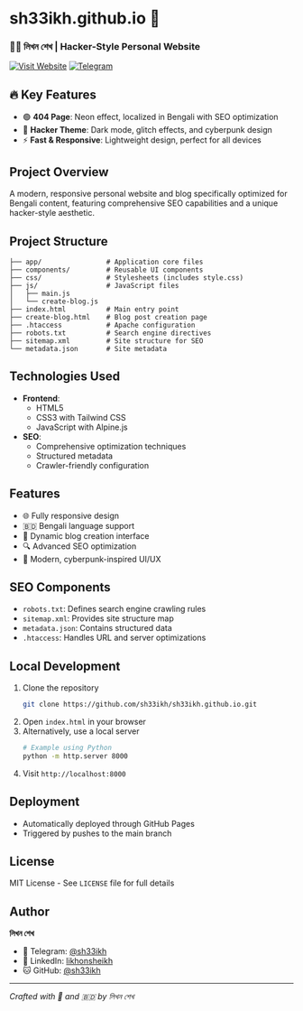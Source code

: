 # sh33ikh.github.io 🚀

### 👨‍💻 লিখন শেখ | **Hacker-Style Personal Website**

[![Visit Website](https://img.shields.io/badge/🔗-Visit_Website-00ff88?style=flat-square)](https://sh33ikh.github.io)
[![Telegram](https://img.shields.io/badge/📩-Telegram-0088cc?style=flat-square)](https://t.me/sh33ikh)

## 🔥 Key Features

- 🟢 **404 Page**: Neon effect, localized in Bengali with SEO optimization
- 🖤 **Hacker Theme**: Dark mode, glitch effects, and cyberpunk design
- ⚡ **Fast & Responsive**: Lightweight design, perfect for all devices

## Project Overview

A modern, responsive personal website and blog specifically optimized for Bengali content, featuring comprehensive SEO capabilities and a unique hacker-style aesthetic.

## Project Structure

```
├── app/                # Application core files
├── components/         # Reusable UI components
├── css/                # Stylesheets (includes style.css)
├── js/                 # JavaScript files
│   ├── main.js
│   └── create-blog.js
├── index.html          # Main entry point
├── create-blog.html    # Blog post creation page
├── .htaccess           # Apache configuration
├── robots.txt          # Search engine directives
├── sitemap.xml         # Site structure for SEO
└── metadata.json       # Site metadata
```

## Technologies Used

- **Frontend**: 
  - HTML5
  - CSS3 with Tailwind CSS
  - JavaScript with Alpine.js
- **SEO**: 
  - Comprehensive optimization techniques
  - Structured metadata
  - Crawler-friendly configuration

## Features

- 🌐 Fully responsive design
- 🇧🇩 Bengali language support
- 📝 Dynamic blog creation interface
- 🔍 Advanced SEO optimization
- 🎨 Modern, cyberpunk-inspired UI/UX

## SEO Components

- `robots.txt`: Defines search engine crawling rules
- `sitemap.xml`: Provides site structure map
- `metadata.json`: Contains structured data
- `.htaccess`: Handles URL and server optimizations

## Local Development

1. Clone the repository
   ```bash
   git clone https://github.com/sh33ikh/sh33ikh.github.io.git
   ```
2. Open `index.html` in your browser
3. Alternatively, use a local server
   ```bash
   # Example using Python
   python -m http.server 8000
   ```
4. Visit `http://localhost:8000`

## Deployment

- Automatically deployed through GitHub Pages
- Triggered by pushes to the main branch

## License

MIT License - See `LICENSE` file for full details

## Author

**লিখন শেখ**

- 📱 Telegram: [@sh33ikh](https://t.me/sh33ikh)
- 💼 LinkedIn: [likhonsheikh](https://linkedin.com/in/likhonsheikh)
- 🐱 GitHub: [@sh33ikh](https://github.com/sh33ikh)

---

*Crafted with 💖 and 🇧🇩 by লিখন শেখ*
